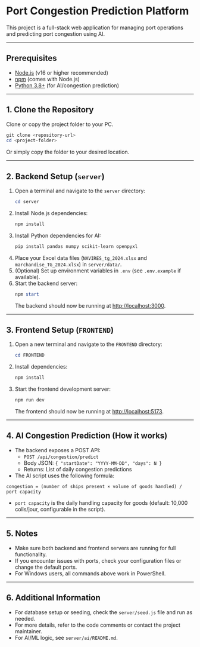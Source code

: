 # Port Congestion Prediction Platform

This project is a full-stack web application for managing port operations and predicting port congestion using AI.

---

## Prerequisites
- [Node.js](https://nodejs.org/) (v16 or higher recommended)
- [npm](https://www.npmjs.com/) (comes with Node.js)
- [Python 3.8+](https://www.python.org/) (for AI/congestion prediction)

---

## 1. Clone the Repository
Clone or copy the project folder to your PC.

```powershell
git clone <repository-url>
cd <project-folder>
```
Or simply copy the folder to your desired location.

---

## 2. Backend Setup (`server`)

1. Open a terminal and navigate to the `server` directory:
   ```powershell
   cd server
   ```
2. Install Node.js dependencies:
   ```powershell
   npm install
   ```
3. Install Python dependencies for AI:
   ```powershell
   pip install pandas numpy scikit-learn openpyxl
   ```
4. Place your Excel data files (`NAVIRES_tg_2024.xlsx` and `marchandise_TG_2024.xlsx`) in `server/data/`.
5. (Optional) Set up environment variables in `.env` (see `.env.example` if available).
6. Start the backend server:
   ```powershell
   npm start
   ```
   The backend should now be running at [http://localhost:3000](http://localhost:3000).

---

## 3. Frontend Setup (`FRONTEND`)

1. Open a new terminal and navigate to the `FRONTEND` directory:
   ```powershell
   cd FRONTEND
   ```
2. Install dependencies:
   ```powershell
   npm install
   ```
3. Start the frontend development server:
   ```powershell
   npm run dev
   ```
   The frontend should now be running at [http://localhost:5173](http://localhost:5173).

---

## 4. AI Congestion Prediction (How it works)
- The backend exposes a POST API:
  - `POST /api/congestion/predict`
  - Body JSON: `{ "startDate": "YYYY-MM-DD", "days": N }`
  - Returns: List of daily congestion predictions
- The AI script uses the following formula:

```
congestion = (number of ships present × volume of goods handled) / port capacity
```
- `port capacity` is the daily handling capacity for goods (default: 10,000 colis/jour, configurable in the script).

---

## 5. Notes
- Make sure both backend and frontend servers are running for full functionality.
- If you encounter issues with ports, check your configuration files or change the default ports.
- For Windows users, all commands above work in PowerShell.

---

## 6. Additional Information
- For database setup or seeding, check the `server/seed.js` file and run as needed.
- For more details, refer to the code comments or contact the project maintainer.
- For AI/ML logic, see `server/ai/README.md`.
